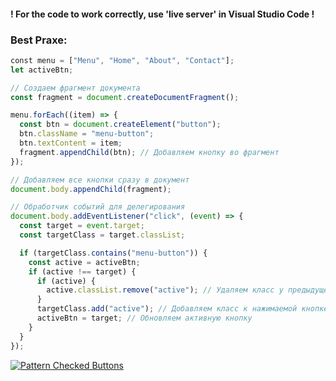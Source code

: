 #### ! For the code to work correctly, use 'live server' in Visual Studio Code !
### Best Praxe:
```js
﻿const menu = ["Menu", "Home", "About", "Contact"];
let activeBtn;

// Создаем фрагмент документа
const fragment = document.createDocumentFragment();

menu.forEach((item) => {
  const btn = document.createElement("button");
  btn.className = "menu-button";
  btn.textContent = item;
  fragment.appendChild(btn); // Добавляем кнопку во фрагмент
});

// Добавляем все кнопки сразу в документ
document.body.appendChild(fragment);

// Обработчик событий для делегирования
document.body.addEventListener("click", (event) => {
  const target = event.target;
  const targetClass = target.classList;

  if (targetClass.contains("menu-button")) {
    const active = activeBtn;
    if (active !== target) {
      if (active) {
        active.classList.remove("active"); // Удаляем класс у предыдущей кнопки
      }
      targetClass.add("active"); // Добавляем класс к нажимаемой кнопке
      activeBtn = target; // Обновляем активную кнопку
    }
  }
});
```
[![Pattern Checked Buttons](https://github.com/AndriiKot/VanillaJS__Cooks/blob/main/_001_checked_buttons/__demo__/__v1_0_0__.png)](https://github.com/AndriiKot/VanillaJS__Cooks/blob/main/_001_checked_buttons/_00-0__Best__Praxe__)
